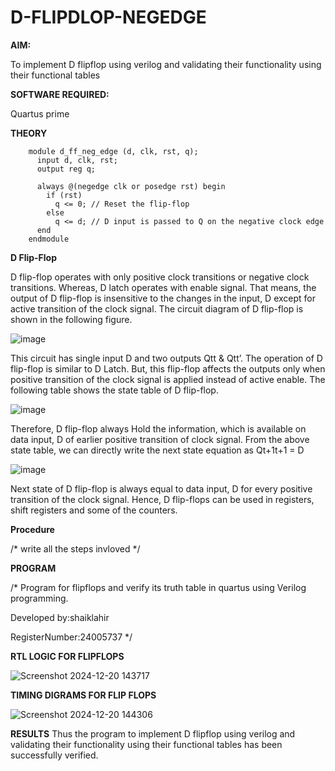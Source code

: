 # D-FLIPDLOP-NEGEDGE

**AIM:**

To implement  D flipflop using verilog and validating their functionality using their functional tables

**SOFTWARE REQUIRED:**

Quartus prime

**THEORY**

        module d_ff_neg_edge (d, clk, rst, q);
          input d, clk, rst;
          output reg q;
        
          always @(negedge clk or posedge rst) begin
            if (rst)
              q <= 0; // Reset the flip-flop
            else
              q <= d; // D input is passed to Q on the negative clock edge
          end
        endmodule


**D Flip-Flop**

D flip-flop operates with only positive clock transitions or negative clock transitions. Whereas, D latch operates with enable signal. That means, the output of D flip-flop is insensitive to the changes in the input, D except for active transition of the clock signal. The circuit diagram of D flip-flop is shown in the following figure.

![image](https://github.com/naavaneetha/D-FLIPDLOP-NEGEDGE/assets/154305477/48c81fe8-bc3f-40e7-95e2-519fc155ad51)

This circuit has single input D and two outputs Qtt & Qtt’. The operation of D flip-flop is similar to D Latch. But, this flip-flop affects the outputs only when positive transition of the clock signal is applied instead of active enable. The following table shows the state table of D flip-flop.

![image](https://github.com/naavaneetha/D-FLIPDLOP-NEGEDGE/assets/154305477/e5f3fda7-68ec-4a3a-a0a4-cf6f9cc4ab55)

Therefore, D flip-flop always Hold the information, which is available on data input, D of earlier positive transition of clock signal. From the above state table, we can directly write the next state equation as Qt+1t+1 = D

![image](https://github.com/naavaneetha/D-FLIPDLOP-NEGEDGE/assets/154305477/8592c0d8-2917-4142-91b9-d6c30dd891d2)

Next state of D flip-flop is always equal to data input, D for every positive transition of the clock signal. Hence, D flip-flops can be used in registers, shift registers and some of the counters.

**Procedure**

/* write all the steps invloved */

**PROGRAM**

/* Program for flipflops and verify its truth table in quartus using Verilog programming.

Developed by:shaiklahir

RegisterNumber:24005737
*/

**RTL LOGIC FOR FLIPFLOPS**

![Screenshot 2024-12-20 143717](https://github.com/user-attachments/assets/b69fa5c5-1ec9-432c-afa0-daf09af6724d)


**TIMING DIGRAMS FOR FLIP FLOPS**

![Screenshot 2024-12-20 144306](https://github.com/user-attachments/assets/b9f24547-5be3-48e6-9b4c-8baa509b6598)


**RESULTS**
Thus the program to implement D flipflop using verilog and validating their functionality using their functional tables has been successfully verified.
